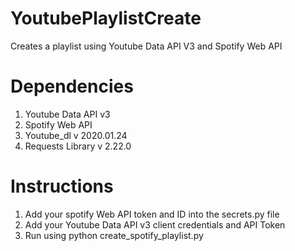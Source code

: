 # YoutubePlaylistCreate
Creates a playlist using Youtube Data API V3 and Spotify Web API

# Dependencies
1. Youtube Data API v3
2. Spotify Web API
3. Youtube_dl v 2020.01.24
4. Requests Library v 2.22.0

# Instructions
1. Add your spotify Web API token and ID into the secrets.py file
2. Add your Youtube Data API v3 client credentials and API Token
3. Run using python create_spotify_playlist.py
